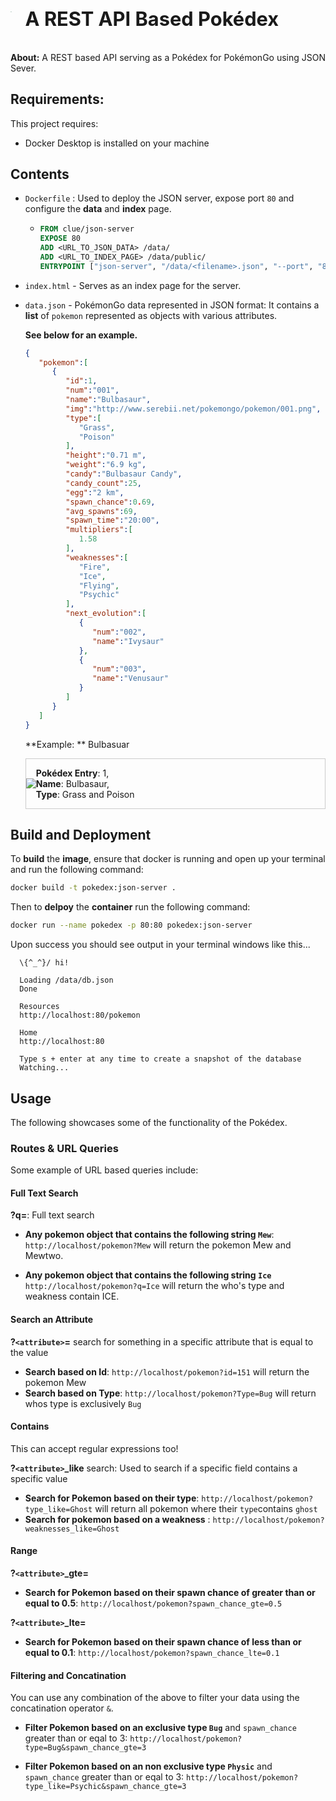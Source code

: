 

<div style="display: flex; justify-content: left; align-items: center;"><img src="https://articles.pokebattler.com/wp-content/uploads/2018/08/pokedex-kanto-1.jpg" style="zoom: 10%"><h1 style="zoom: 110%; padding-left: 20px">A REST API Based Pokédex</h1> </div>

**About:** A REST based API serving as a Pokédex for PokémonGo using JSON Sever.



## **Requirements:** 

This project requires:

* Docker Desktop is installed on your machine

## Contents

* ``Dockerfile`` : Used to deploy the JSON server, expose port `80` and configure the **data** and **index** page.

  * ```dockerfile
    FROM clue/json-server
    EXPOSE 80
    ADD <URL_TO_JSON_DATA> /data/
    ADD <URL_TO_INDEX_PAGE> /data/public/
    ENTRYPOINT ["json-server", "/data/<filename>.json", "--port", "80"]
    ```

* ``index.html`` - Serves as an index page for the server.

* ``data.json`` - PokémonGo data represented in JSON format: It contains a **list** of ``pokemon`` represented as objects with various attributes. 

  

   **See below for an example.** 

  ```json
  {
     "pokemon":[
        {
           "id":1,
           "num":"001",
           "name":"Bulbasaur",
           "img":"http://www.serebii.net/pokemongo/pokemon/001.png",
           "type":[
              "Grass",
              "Poison"
           ],
           "height":"0.71 m",
           "weight":"6.9 kg",
           "candy":"Bulbasaur Candy",
           "candy_count":25,
           "egg":"2 km",
           "spawn_chance":0.69,
           "avg_spawns":69,
           "spawn_time":"20:00",
           "multipliers":[
              1.58
           ],
           "weaknesses":[
              "Fire",
              "Ice",
              "Flying",
              "Psychic"
           ],
           "next_evolution":[
              {
                 "num":"002",
                 "name":"Ivysaur"
              },
              {
                 "num":"003",
                 "name":"Venusaur"
              }
           ]
        }
     ]
  }
  ```

  **Example: ** Bulbasuar  

  <div style="border: 1px solid #ccc!important; display: flex; justify-content: left; align-items: center;"><img src="http://www.serebii.net/pokemongo/pokemon/001.png"><p><b>Pokédex Entry</b>:  1,</br> <b>Name</b>: Bulbasaur,</br><b>Type</b>: Grass and Poison</p> </div>



## Build and Deployment

To **build** the **image**, ensure that docker is running and open up your terminal and run the following command:

```bash
docker build -t pokedex:json-server .
```

Then to **delpoy** the **container** run the following command:

```bash
docker run --name pokedex -p 80:80 pokedex:json-server 
```

Upon success you should see output in your terminal windows like this...

```text
  \{^_^}/ hi!

  Loading /data/db.json
  Done

  Resources
  http://localhost:80/pokemon

  Home
  http://localhost:80

  Type s + enter at any time to create a snapshot of the database
  Watching...
```



## Usage

The following showcases some of the functionality of the Pokédex.



### Routes & URL Queries

Some example of URL based queries include:

#### Full Text Search

**?q=**: Full text search

- **Any pokemon object that contains the following string `Mew`**: `http://localhost/pokemon?Mew` will return the pokemon Mew and Mewtwo.

  

- **Any pokemon object that contains the following string `Ice`** `http://localhost/pokemon?q=Ice` will return the who's type and weakness contain ICE.



#### Search an Attribute

**?`<attribute>`=** search for something in a specific attribute that is equal to the value

- **Search based on Id**: `http://localhost/pokemon?id=151` will return the pokemon Mew
- **Search based on Type**: `http://localhost/pokemon?Type=Bug` will return whos type is exclusively `Bug`



#### Contains

This can accept regular expressions too!

**?`<attribute>`_like** search: Used to search if a specific field contains a specific value

- **Search for Pokemon based on their type**: `http://localhost/pokemon?type_like=Ghost` will return all pokemon where their `type`contains `ghost`
- **Search for pokemon based on a weakness** : ``http://localhost/pokemon?weaknesses_like=Ghost``



#### Range

**?`<attribute>`_gte=**

- **Search for Pokemon based on their spawn chance of greater than or equal to 0.5**: `http://localhost/pokemon?spawn_chance_gte=0.5`

**?`<attribute>`_lte=**

- **Search for Pokemon based on their spawn chance of less than or equal to 0.1**: `http://localhost/pokemon?spawn_chance_lte=0.1`



#### Filtering and Concatination 

You can use any combination of the above to filter your data using the concatination operator `&`.

- **Filter Pokemon based on an exclusive type `Bug`** and `spawn_chance` greater than or eqal to 3: `http://localhost/pokemon?type=Bug&spawn_chance_gte=3`

  

- **Filter Pokemon based on an non exclusive type `Physic`** and `spawn_chance` greater than or eqal to 3: `http://localhost/pokemon?type_like=Psychic&spawn_chance_gte=3`



